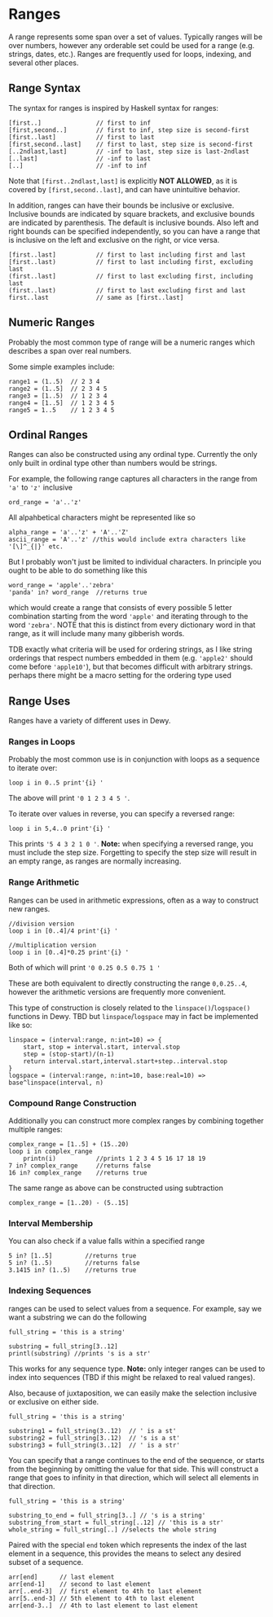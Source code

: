 # Ranges

A range represents some span over a set of values. Typically ranges will be over numbers, however any orderable set could be used for a range (e.g. strings, dates, etc.). Ranges are frequently used for loops, indexing, and several other places.

## Range Syntax

The syntax for ranges is inspired by Haskell syntax for ranges:

```dewy
[first..]               // first to inf
[first,second..]        // first to inf, step size is second-first
[first..last]           // first to last
[first,second..last]    // first to last, step size is second-first
[..2ndlast,last]        // -inf to last, step size is last-2ndlast
[..last]                // -inf to last
[..]                    // -inf to inf
```

Note that `[first..2ndlast,last]` is explicitly **NOT ALLOWED**, as it is covered by `[first,second..last]`, and can have unintuitive behavior.

In addition, ranges can have their bounds be inclusive or exclusive. Inclusive bounds are indicated by square brackets, and exclusive bounds are indicated by parenthesis. The default is inclusive bounds. Also left and right bounds can be specified independently, so you can have a range that is inclusive on the left and exclusive on the right, or vice versa.

```dewy
[first..last]           // first to last including first and last
[first..last)           // first to last including first, excluding last
(first..last]           // first to last excluding first, including last
(first..last)           // first to last excluding first and last
first..last             // same as [first..last]
```

## Numeric Ranges

Probably the most common type of range will be a numeric ranges which describes a span over real numbers.

Some simple examples include:

```dewy
range1 = (1..5)  // 2 3 4
range2 = (1..5]  // 2 3 4 5
range3 = [1..5)  // 1 2 3 4
range4 = [1..5]  // 1 2 3 4 5
range5 = 1..5    // 1 2 3 4 5
```

## Ordinal Ranges

Ranges can also be constructed using any ordinal type. Currently the only only built in ordinal type other than numbers would be strings.

For example, the following range captures all characters in the range from `'a'` to `'z'` inclusive

```
ord_range = 'a'..'z'
```

All alpahbetical characters might be represented like so

```
alpha_range = 'a'..'z' + 'A'..'Z'
ascii_range = 'A'..'z' //this would include extra characters like '[\]^_{|}' etc.
```

But I probably won't just be limited to individual characters. In principle you ought to be able to do something like this

```
word_range = 'apple'..'zebra'
'panda' in? word_range  //returns true
```

which would create a range that consists of every possible 5 letter combination starting from the word `'apple'` and iterating through to the word `'zebra'`. NOTE that this is distinct from every dictionary word in that range, as it will include many many gibberish words. 

TDB exactly what criteria will be used for ordering strings, as I like string orderings that respect numbers embedded in them (e.g. `'apple2'` should come before `'apple10'`), but that becomes difficult with arbitrary strings. perhaps there might be a macro setting for the ordering type used


## Range Uses

Ranges have a variety of different uses in Dewy.

### Ranges in Loops

Probably the most common use is in conjunction with loops as a sequence to iterate over:

```dewy
loop i in 0..5 print'{i} '
```

The above will print `'0 1 2 3 4 5 '`.

To iterate over values in reverse, you can specify a reversed range:

```dewy
loop i in 5,4..0 print'{i} '
```

This prints `'5 4 3 2 1 0 '`. **Note:** when specifying a reversed range, you must include the step size. Forgetting to specify the step size will result in an empty range, as ranges are normally increasing.

### Range Arithmetic

Ranges can be used in arithmetic expressions, often as a way to construct new ranges.

```
//division version
loop i in [0..4]/4 print'{i} '

//multiplication version
loop i in [0..4]*0.25 print'{i} '
```

Both of which will print `'0 0.25 0.5 0.75 1 '`

These are both equivalent to directly constructing the range `0,0.25..4`, however the arithmetic versions are frequently more convenient.

This type of construction is closely related to the `linspace()`/`logspace()` functions in Dewy. TBD but `linspace`/`logspace` may in fact be implemented like so:

```dewy
linspace = (interval:range, n:int=10) => {
    start, stop = interval.start, interval.stop
    step = (stop-start)/(n-1)
    return interval.start,interval.start+step..interval.stop
}
logspace = (interval:range, n:int=10, base:real=10) => base^linspace(interval, n)
```

### Compound Range Construction

Additionally you can construct more complex ranges by combining together multiple ranges:

```dewy
complex_range = [1..5] + (15..20)
loop i in complex_range
    printn(i)           //prints 1 2 3 4 5 16 17 18 19
7 in? complex_range     //returns false
16 in? complex_range    //returns true
```

The same range as above can be constructed using subtraction

```dewy
complex_range = [1..20) - (5..15]
```

### Interval Membership

You can also check if a value falls within a specified range

```dewy
5 in? [1..5]         //returns true
5 in? (1..5)         //returns false
3.1415 in? (1..5)    //returns true 
```

### Indexing Sequences

ranges can be used to select values from a sequence. For example, say we want a substring we can do the following

```dewy
full_string = 'this is a string'

substring = full_string[3..12]
printl(substring) //prints 's is a str'
```

This works for any sequence type. **Note:** only integer ranges can be used to index into sequences (TBD if this might be relaxed to real valued ranges).

Also, because of juxtaposition, we can easily make the selection inclusive or exclusive on either side.

```
full_string = 'this is a string'

substring1 = full_string(3..12)  // ' is a st'
substring2 = full_string[3..12)  // 's is a st'
substring3 = full_string(3..12]  // ' is a str'
```


You can specify that a range continues to the end of the sequence, or starts from the beginning by omitting the value for that side. This will construct a range that goes to infinity in that direction, which will select all elements in that direction.

```
full_string = 'this is a string'

substring_to_end = full_string[3..] // 's is a string'
substring_from_start = full_string[..12] // 'this is a str'
whole_string = full_string[..] //selects the whole string
```

Paired with the special `end` token which represents the index of the last element in a sequence, this provides the means to select any desired subset of a sequence.

```
arr[end]      // last element
arr[end-1]    // second to last element
arr[..end-3]  // first element to 4th to last element
arr[5..end-3] // 5th element to 4th to last element
arr[end-3..]  // 4th to last element to last element
```